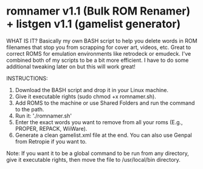 # romnamer v1.1 (Bulk ROM Renamer) + listgen v1.1 (gamelist generator)

WHAT IS IT?
Basically my own BASH script to help you delete words in ROM filenames that stop you from scrapping for cover art, videos, etc. Great to correct ROMS for emulation environments like retrodeck or emudeck. I've combined both of my scripts to be a bit more efficient. I have to do some additional tweaking later on but this will work great!

INSTRUCTIONS:
1. Download the BASH script and drop it in your Linux machine.
2. Give it executable rights (sudo chmod +x romnamer.sh).
3. Add ROMS to the machine or use Shared Folders and run the command to the path.
4. Run it: './romnamer.sh'
5. Enter the exact words you want to remove from all your roms (E.g., PROPER, REPACK, WiiWare).
6. Generate a clean gamelist.xml file at the end. You can also use Genpal from Retropie if you want to.

Note: If you want it to be a global command to be run from any directory, give it executable rights, then move the file to /usr/local/bin directory.
